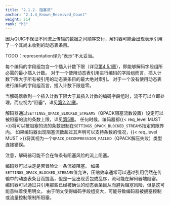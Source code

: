 ```yaml
---
title: "2.1.2. 阻塞流"
anchor: "2.1.4_Known_Received_Count"
weight: 214
rank: "h3"
---
```


因为QUIC不保证不同流上传输的数据之间顺序交付，解码器可能会出现表示引用了一个其尚未收到的动态表条目。

TODO：representation译为“表示”不太妥当。

每个编码的字段组包含一个插入计数下限（详见[第4.5.1章]()），即能够解码字段组所必需的最小插入计数。
对于一个使用动态表引用进行编码的字段组而言，插入计数下限大于所有被引用的动态表条目的最大绝对索引。
对于一个没有使用动态表进行编码的字段组而言，插入计数下限是零。

当解码器收到一个插入计数下限大于其插入计数的编码字段组时，流不可以立即处理，而应视为“阻塞”，详见[第2.2.1章]()。

解码器通过`SETTINGS_QPACK_BLOCKED_STREAMS`（QPACK阻塞流数设置）设定可以被阻塞的流的条数上限，详见[第5章]()。
任何时候，编码器都{{< req_level MUST >}}将可以被阻塞的流的条数限制在`SETTINGS_QPACK_BLOCKED_STREAMS`指定的限界内。
如果编码器出现阻塞流数超过其声明可以支持条数的情况，{{< req_level MUST >}}将其视为一个`QPACK_DECOMPRESSION_FAILED`（QPACK解压失败）类型连接错误。

注意，解码器可能不会在每条有阻塞风险的流上阻塞。

编码器可以决定是否冒险让一条流被阻塞。
如果`SETTINGS_QPACK_BLOCKED_STREAMS`值允许，压缩效率通常可以通过引用仍然在传输中的动态表条目而提高，但是一旦出现丢包或乱序，流可能在解码器端阻塞。
编码器可以通过只引用那些已经被确认的动态表条目从而避免阻塞风险，但是这可能意味着使用明文。
由于明文使得编码字段组变大，可能导致编码器被拥塞控制或流量控制限制所阻塞。

